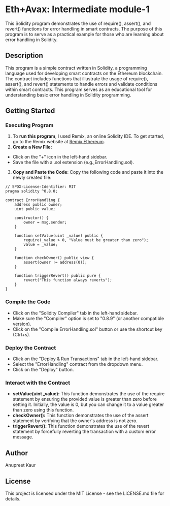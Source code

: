 # Eth+Avax: Intermediate module-1
This Solidity program demonstrates the use of require(), assert(), and revert() functions for error handling in smart contracts. The purpose of this program is to serve as a practical example for those who are learning about error handling in Solidity.
## Description
This program is a simple contract written in Solidity, a programming language used for developing smart contracts on the Ethereum blockchain. The contract includes functions that illustrate the usage of require(), assert(), and revert() statements to handle errors and validate conditions within smart contracts. This program serves as an educational tool for understanding basic error handling in Solidity programming.
## Getting Started
### Executing Program
1. To **run this program**, I used Remix, an online Solidity IDE. To get started, go to the Remix website at [Remix Ethereum](https://remix.ethereum.org/).
2. **Create a New File:**
 * Click on the "+" icon in the left-hand sidebar.
 * Save the file with a .sol extension (e.g.,ErrorHandling.sol).
3.  **Copy and Paste the Code**: Copy the following code and paste it into the newly created file:

```
// SPDX-License-Identifier: MIT
pragma solidity ^0.8.0;

contract ErrorHandling {
    address public owner;
    uint public value;

    constructor() {
        owner = msg.sender;
    }

    function setValue(uint _value) public {
        require(_value > 0, "Value must be greater than zero");
        value = _value;
    }

    function checkOwner() public view {
        assert(owner != address(0));
    }

    function triggerRevert() public pure {
        revert("This function always reverts");
    }
}
```
### Compile the Code
* Click on the "Solidity Compiler" tab in the left-hand sidebar.
* Make sure the "Compiler" option is set to "0.8.9" (or another compatible version).
* Click on the "Compile ErrorHandling.sol" button or use the shortcut key (Ctrl+s).
### Deploy the Contract
* Click on the "Deploy & Run Transactions" tab in the left-hand sidebar.
* Select the "ErrorHandling" contract from the dropdown menu.
* Click on the "Deploy" button.
### Interact with the Contract
* **setValue(uint _value):** This function demonstrates the use of the require statement by ensuring the provided value is greater than zero before setting it. Initially, the value is 0, but you can change it to a value greater than zero using this function.
* **checkOwner():** This function demonstrates the use of the assert statement by verifying that the owner's address is not zero.
* **triggerRevert():** This function demonstrates the use of the revert statement by forcefully reverting the transaction with a custom error message.
## Author
Anupreet Kaur

## License
This project is licensed under the MIT License - see the LICENSE.md file for details.
